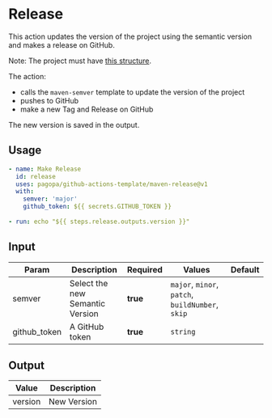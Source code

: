 # Release

This action updates the version of the project using the semantic version and makes a release on GitHub.

Note: The project must have [this structure](https://github.com/pagopa/template-java-spring-microservice).

The action:

- calls the `maven-semver` template to update the version of the project
- pushes to GitHub
- make a new Tag and Release on GitHub

The new version is saved in the output.

## Usage

``` yaml
- name: Make Release
  id: release
  uses: pagopa/github-actions-template/maven-release@v1
  with:
    semver: 'major'
    github_token: ${{ secrets.GITHUB_TOKEN }}
      
- run: echo "${{ steps.release.outputs.version }}"
```

## Input

| Param        | Description                     | Required | Values                                           | Default |
|--------------|---------------------------------|----------|--------------------------------------------------|---------|
| semver       | Select the new Semantic Version | **true** | `major`, `minor`, `patch`, `buildNumber`, `skip` |         |
| github_token | A GitHub token                  | **true** | `string`                                         |         |

## Output

| Value   | Description |
|---------|-------------|
| version | New Version |
